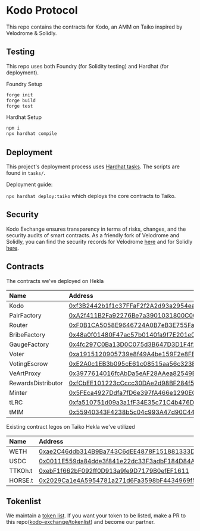 # Kodo Protocol

This repo contains the contracts for Kodo, an AMM on Taiko inspired by Velodrome & Solidly.

## Testing

This repo uses both Foundry (for Solidity testing) and Hardhat (for deployment).

Foundry Setup

```ml
forge init
forge build
forge test
```

Hardhat Setup

```ml
npm i
npx hardhat compile
```

## Deployment

This project's deployment process uses [Hardhat tasks](https://hardhat.org/guides/create-task.html). The scripts are found in `tasks/`.

Deployment guide:

`npx hardhat deploy:taiko` which deploys the core contracts to Taiko.

## Security

Kodo Exchange ensures transparency in terms of risks, changes, and the security audits of smart contracts. As a friendly fork of Velodrome and Solidly, you can find the security records for Velodrome [here](https://github.com/velodrome-finance/docs/blob/main/pages/security.md) and for Solidly [here](https://github.com/froggerdev/solidly).

## Contracts

The contracts we've deployed on Hekla

| Name               | Address                                                                                                                               |
| :----------------- | :------------------------------------------------------------------------------------------------------------------------------------ |
| Kodo               | [0xf3B2442b1f1c37FFaF2f2A2d93a2954eaF660646](https://hekla.taikoscan.network/address/0xf3B2442b1f1c37FFaF2f2A2d93a2954eaF660646) |
| PairFactory        | [0xA2f411B2Fa92276Be7a3901031800C0027a712D3](https://hekla.taikoscan.network/address/0xA2f411B2Fa92276Be7a3901031800C0027a712D3) |
| Router             | [0xF0B1CA5058E9646724A0B7eB3E755Fa60552DF69](https://hekla.taikoscan.network/address/0xF0B1CA5058E9646724A0B7eB3E755Fa60552DF69) |
| BribeFactory       | [0x48a0f01480F47ac57b0140fa9f7E201e040FB2A6](https://hekla.taikoscan.network/address/0x48a0f01480F47ac57b0140fa9f7E201e040FB2A6) |
| GaugeFactory       | [0x4fc297C0Ba13D0C075d3B647D3D1F4f258a3701E](https://hekla.taikoscan.network/address/0x4fc297C0Ba13D0C075d3B647D3D1F4f258a3701E) |
| Voter              | [0xa1915120905739e8f49A4be159F2e8FBa7202F2D](https://hekla.taikoscan.network/address/0xa1915120905739e8f49A4be159F2e8FBa7202F2D) |
| VotingEscrow       | [0xE2A0c1EB3b095cE61c08515aa56c323B38dcB5D3](https://hekla.taikoscan.network/address/0xE2A0c1EB3b095cE61c08515aa56c323B38dcB5D3) |
| VeArtProxy         | [0x3977614016fcAbDa5eAF28AAea82549E02cB97AC](https://hekla.taikoscan.network/address/0x3977614016fcAbDa5eAF28AAea82549E02cB97AC) |
| RewardsDistributor | [0xfCbEE101223cCccc30DAe2d98BF284f541d883DA](https://hekla.taikoscan.network/address/0xfCbEE101223cCccc30DAe2d98BF284f541d883DA) |
| Minter             | [0x5FEca4927Ddfa7fD6e397fA466e1290EC4E7dFa0](https://hekla.taikoscan.network/address/0x5FEca4927Ddfa7fD6e397fA466e1290EC4E7dFa0) |
| tLRC               | [0xfa510751d09a3a1fF34E35c71C4b476D7D5AeAa7](https://hekla.taikoscan.network/address/0xfa510751d09a3a1fF34E35c71C4b476D7D5AeAa7) |
| tMIM               | [0x55940343F4238b5c04c993A47d90C44336a1f809](https://hekla.taikoscan.network/address/0x55940343F4238b5c04c993A47d90C44336a1f809) |



Existing contract legos on Taiko Hekla we've utilized

| Name               | Address                                                                                                                               |
| :----------------- | :------------------------------------------------------------------------------------------------------------------------------------ |
| WETH               | [0xae2C46ddb314B9Ba743C6dEE4878F151881333D9](https://hekla.taikoscan.network/address/0xae2C46ddb314B9Ba743C6dEE4878F151881333D9) |
| USDC               | [0x0011E559da84dde3f841e22dc33F3adbF184D84A](https://hekla.taikoscan.network/address/0x0011E559da84dde3f841e22dc33F3adbF184D84A) |
| TTKOh.t            | [0xebF1f662bF092ff0D913a9fe9D7179B0efEF1611](https://hekla.taikoscan.network/address/0xebF1f662bF092ff0D913a9fe9D7179B0efEF1611) |
| HORSE.t            | [0x2029Ca1e4A5954781a271d6Fa3598bF4434969f5](https://hekla.taikoscan.network/address/0x2029Ca1e4A5954781a271d6Fa3598bF4434969f5) |

## Tokenlist

We maintain a [token list](https://raw.githubusercontent.com/kodo-exchange/tokenlist/main/tokenlist.json). If you want your token to be listed, make a PR to this repo([kodo-exchange/tokenlist](https://github.com/kodo-exchange/tokenlist)) and become our partner.
